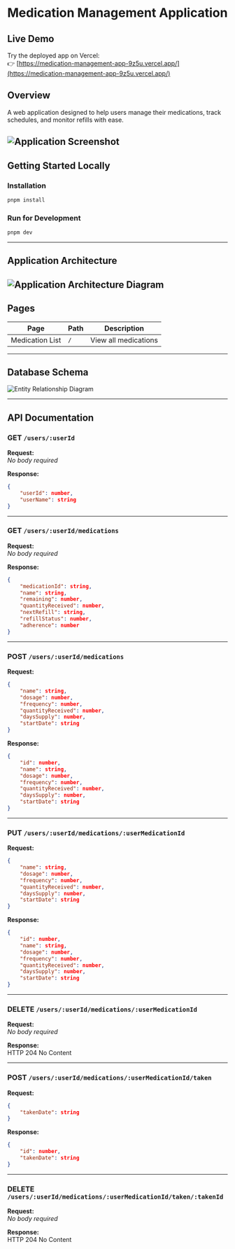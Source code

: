 # Medication Management Application

## Live Demo
Try the deployed app on Vercel:  
👉 [https://medication-management-app-9z5u.vercel.app/](https://medication-management-app-9z5u.vercel.app/)

## Overview

A web application designed to help users manage their medications, track schedules, and monitor refills with ease.

![Application Screenshot](./docs/screen.png)
---

## Getting Started Locally

### Installation

```bash
pnpm install
```

### Run for Development

```bash
pnpm dev
```

---

## Application Architecture

![Application Architecture Diagram](./docs/app.png)
---

## Pages

| Page              | Path                            | Description                |
|-------------------|---------------------------------|----------------------------|
| Medication List   | `/`                             | View all medications       |

---

## Database Schema

![Entity Relationship Diagram](./docs/erd.png)

---

## API Documentation

### GET `/users/:userId`

**Request:**  
_No body required_

**Response:**
```json
{
    "userId": number,
    "userName": string
}
```

---

### GET `/users/:userId/medications`

**Request:**  
_No body required_

**Response:**
```json
{
    "medicationId": string,
    "name": string,
    "remaining": number,
    "quantityReceived": number,
    "nextRefill": string,
    "refillStatus": number,
    "adherence": number
}
```

---

### POST `/users/:userId/medications`

**Request:**
```json
{
    "name": string,
    "dosage": number,
    "frequency": number,
    "quantityReceived": number,
    "daysSupply": number,
    "startDate": string
}
```

**Response:**
```json
{
    "id": number,
    "name": string,
    "dosage": number,
    "frequency": number,
    "quantityReceived": number,
    "daysSupply": number,
    "startDate": string
}
```

---

### PUT `/users/:userId/medications/:userMedicationId`

**Request:**
```json
{
    "name": string,
    "dosage": number,
    "frequency": number,
    "quantityReceived": number,
    "daysSupply": number,
    "startDate": string
}
```

**Response:**
```json
{
    "id": number,
    "name": string,
    "dosage": number,
    "frequency": number,
    "quantityReceived": number,
    "daysSupply": number,
    "startDate": string
}
```

---

### DELETE `/users/:userId/medications/:userMedicationId`

**Request:**  
_No body required_

**Response:**  
HTTP 204 No Content

---

### POST `/users/:userId/medications/:userMedicationId/taken`

**Request:**
```json
{
    "takenDate": string
}
```

**Response:**
```json
{
    "id": number,
    "takenDate": string
}
```

---

### DELETE `/users/:userId/medications/:userMedicationId/taken/:takenId`

**Request:**  
_No body required_

**Response:**  
HTTP 204 No Content

